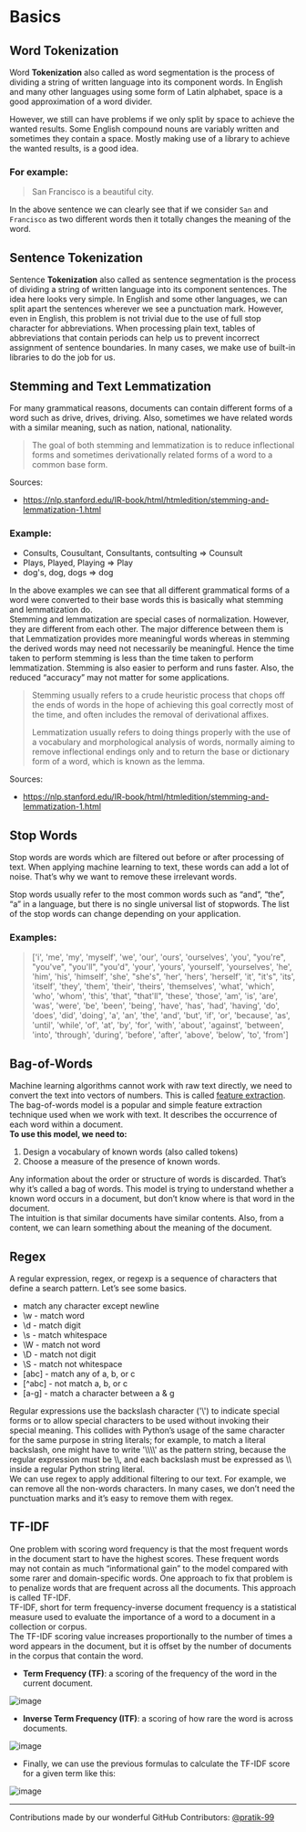 # Basics

## Word Tokenization

Word **Tokenization** also called as word segmentation is the process of dividing a string of written language into its component words. In English and many other languages using some form of Latin alphabet, space is a good approximation of a word divider.

However, we still can have problems if we only split by space to achieve the wanted results. Some English compound nouns are variably written and sometimes they contain a space. Mostly making use of a library to achieve the wanted results, is a good idea.

### For example:

> San Francisco is a beautiful city. 

In the above sentence we can clearly see that if we consider `San` and `Francisco` as two different words then it totally changes the meaning of the word. 


## Sentence Tokenization

Sentence **Tokenization** also called as sentence segmentation is the process of dividing a string of written language into its component sentences. The idea here looks very simple. In English and some other languages, we can split apart the sentences wherever we see a punctuation mark.
However, even in English, this problem is not trivial due to the use of full stop character for abbreviations. When processing plain text, tables of abbreviations that contain periods can help us to prevent incorrect assignment of sentence boundaries. In many cases, we make use of built-in libraries to do the job for us.

## Stemming and Text Lemmatization
For many grammatical reasons, documents can contain different forms of a word such as drive, drives, driving. Also, sometimes we have related words with a similar meaning, such as nation, national, nationality.
>The goal of both stemming and lemmatization is to reduce inflectional forms and sometimes derivationally related forms of a word to a common base form.

Sources: 

- https://nlp.stanford.edu/IR-book/html/htmledition/stemming-and-lemmatization-1.html

### Example:
* Consults, Cousultant, Consultants, contsulting => Counsult
* Plays, Played, Playing => Play
* dog's, dog, dogs => dog

In the above examples we can see that all different grammatical forms of a word were converted to their base words this is basically what stemming and lemmatization do.<br>Stemming and lemmatization are special cases of normalization. However, they are different from each other. The major difference between them is that Lemmatization provides more meaningful words whereas in stemming the derived words may need not necessarily be meaningful. Hence the time taken to perform stemming is less than the time taken to perform lemmatization. Stemming is also easier to perform and runs faster. Also, the reduced “accuracy” may not matter for some applications.

>Stemming usually refers to a crude heuristic process that chops off the ends of words in the hope of achieving this goal correctly most of the time, and often includes the removal of derivational affixes.
>
>Lemmatization usually refers to doing things properly with the use of a vocabulary and morphological analysis of words, normally aiming to remove inflectional endings only and to return the base or dictionary form of a word, which is known as the lemma.

Sources: 

- https://nlp.stanford.edu/IR-book/html/htmledition/stemming-and-lemmatization-1.html


## Stop Words
Stop words are words which are filtered out before or after processing of text. When applying machine learning to text, these words can add a lot of noise. That’s why we want to remove these irrelevant words.

Stop words usually refer to the most common words such as “and”, “the”, “a” in a language, but there is no single universal list of stopwords. The list of the stop words can change depending on your application.
### Examples:
>['i', 'me', 'my', 'myself', 'we', 'our', 'ours', 'ourselves', 'you', "you're", "you've", "you'll", "you'd", 'your', 'yours', 'yourself', 'yourselves', 'he', 'him', 'his', 'himself', 'she', "she's", 'her', 'hers', 'herself', 'it', "it's", 'its', 'itself', 'they', 'them', 'their', 'theirs', 'themselves', 'what', 'which', 'who', 'whom', 'this', 'that', "that'll", 'these', 'those', 'am', 'is', 'are', 'was', 'were', 'be', 'been', 'being', 'have', 'has', 'had', 'having', 'do', 'does', 'did', 'doing', 'a', 'an', 'the', 'and', 'but', 'if', 'or', 'because', 'as', 'until', 'while', 'of', 'at', 'by', 'for', 'with', 'about', 'against', 'between', 'into', 'through', 'during', 'before', 'after', 'above', 'below', 'to', 'from']
## Bag-of-Words
Machine learning algorithms cannot work with raw text directly, we need to convert the text into vectors of numbers. This is called [feature extraction](https://en.wikipedia.org/wiki/Feature_extraction).<br>The bag-of-words model is a popular and simple feature extraction technique used when we work with text. It describes the occurrence of each word within a document.<br>
<b>To use this model, we need to:</b><br>
1. Design a vocabulary of known words (also called tokens)
1. Choose a measure of the presence of known words.

Any information about the order or structure of words is discarded. That’s why it’s called a bag of words. This model is trying to understand whether a known word occurs in a document, but don’t know where is that word in the document.<br>The intuition is that similar documents have similar contents. Also, from a content, we can learn something about the meaning of the document.
## Regex
A regular expression, regex, or regexp is a sequence of characters that define a search pattern. Let’s see some basics.
* match any character except newline
* \w - match word
* \d - match digit
* \s - match whitespace
* \W - match not word
* \D - match not digit
* \S - match not whitespace
* [abc] - match any of a, b, or c
* [^abc] - not match a, b, or c
* [a-g] - match a character between a & g

Regular expressions use the backslash character ('\\') to indicate special forms or to allow special characters to be used without invoking their special meaning. This collides with Python’s usage of the same character for the same purpose in string literals; for example, to match a literal backslash, one might have to write '\\\\\\\\' as the pattern string, because the regular expression must be \\\\, and each backslash must be expressed as \\\ inside a regular Python string literal.<br>We can use regex to apply additional filtering to our text. For example, we can remove all the non-words characters. In many cases, we don’t need the punctuation marks and it’s easy to remove them with regex.



## TF-IDF
One problem with scoring word frequency is that the most frequent words in the document start to have the highest scores. These frequent words may not contain as much “informational gain” to the model compared with some rarer and domain-specific words. One approach to fix that problem is to penalize words that are frequent across all the documents. This approach is called TF-IDF.<br>TF-IDF, short for term frequency-inverse document frequency is a statistical measure used to evaluate the importance of a word to a document in a collection or corpus.<br>The TF-IDF scoring value increases proportionally to the number of times a word appears in the document, but it is offset by the number of documents in the corpus that contain the word.
* <b>Term Frequency (TF)</b>: a scoring of the frequency of the word in the current document.

![image](https://miro.medium.com/max/463/1*V3qfsHl0t-bV5kA0mlnsjQ.png)
* <b> Inverse Term Frequency (ITF)</b>: a scoring of how rare the word is across documents.

![image](https://miro.medium.com/max/445/1*wvPGL02y36QL7-tdG1BT1A.png)

* Finally, we can use the previous formulas to calculate the TF-IDF score for a given term like this:

![image](https://miro.medium.com/max/294/1*D2UA6xj9KqcH6amzVj5Y5g.png)

---

Contributions made by our wonderful GitHub Contributors: [@pratik-99](https://github.com/pratik-99)
